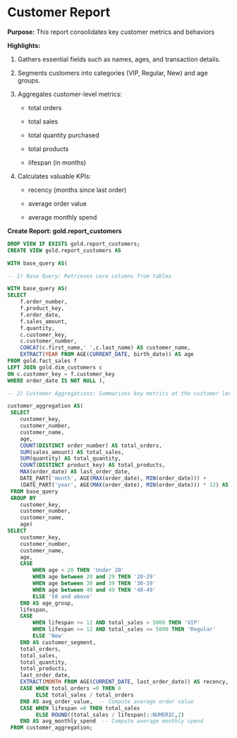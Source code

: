 # Customer Report

**Purpose:**
 This report consolidates key customer metrics and behaviors

**Highlights:**

1. Gathers essential fields such as names, ages, and transaction details.

2. Segments customers into categories (VIP, Regular, New) and age groups.

3. Aggregates customer-level metrics:

	- total orders

	- total sales

	- total quantity purchased

	- total products

	- lifespan (in months)

4. Calculates valuable KPIs:

	- recency (months since last order)

	- average order value

	- average monthly spend

**Create Report: gold.report_customers**

```sql
DROP VIEW IF EXISTS gold.report_customers; 
CREATE VIEW gold.report_customers AS

WITH base_query AS(

-- 1) Base Query: Retrieves core columns from tables

WITH base_query AS(
SELECT 
	f.order_number,
	f.product_key,
	f.order_date,
	f.sales_amount,
	f.quantity,
	c.customer_key,
	c.customer_number,
    CONCAT(c.first_name,' ',c.last_name) AS customer_name,
	EXTRACT(YEAR FROM AGE(CURRENT_DATE, birth_date)) AS age
FROM gold.fact_sales f 
LEFT JOIN gold.dim_customers c
ON c.customer_key = f.customer_key
WHERE order_date IS NOT NULL ),

-- 2) Customer Aggregations: Summarizes key metrics at the customer level

customer_aggregation AS(
 SELECT 
	customer_key,
	customer_number,
    customer_name,
	age,
	COUNT(DISTINCT order_number) AS total_orders,
	SUM(sales_amount) AS total_sales,
	SUM(quantity) AS total_quantity,
	COUNT(DISTINCT product_key) AS total_products,
	MAX(order_date) AS last_order_date,
	DATE_PART('month', AGE(MAX(order_date), MIN(order_date))) +
    (DATE_PART('year', AGE(MAX(order_date), MIN(order_date))) * 12) AS lifespan
 FROM base_query
 GROUP BY 
	customer_key,
	customer_number,
    customer_name,
	age)
SELECT
	customer_key,
	customer_number,
    customer_name,
	age,
	CASE 
	 	WHEN age < 20 THEN 'Under 20'
	 	WHEN age between 20 and 29 THEN '20-29'
	 	WHEN age between 30 and 39 THEN '30-39'
		WHEN age between 40 and 49 THEN '40-49'
	 	ELSE '50 and above'
	END AS age_group,
	lifespan,
	CASE 
   		WHEN lifespan >= 12 AND total_sales > 5000 THEN 'VIP'
    	WHEN lifespan >= 12 AND total_sales <= 5000 THEN 'Regular'
    	ELSE 'New'
	END AS customer_segment,
	total_orders,
	total_sales,
	total_quantity,
	total_products,
	last_order_date,
	EXTRACT(MONTH FROM AGE(CURRENT_DATE, last_order_date)) AS recency,
	CASE WHEN total_orders =0 THEN 0
		 ELSE total_sales / total_orders 
	END AS avg_order_value,  -- Compute average order value 
	CASE WHEN lifespan =0 THEN total_sales
		 ELSE ROUND((total_sales / lifespan)::NUMERIC,2)
	END AS avg_monthly_spend  -- Compute average monthly spend
 FROM customer_aggregation;
```
